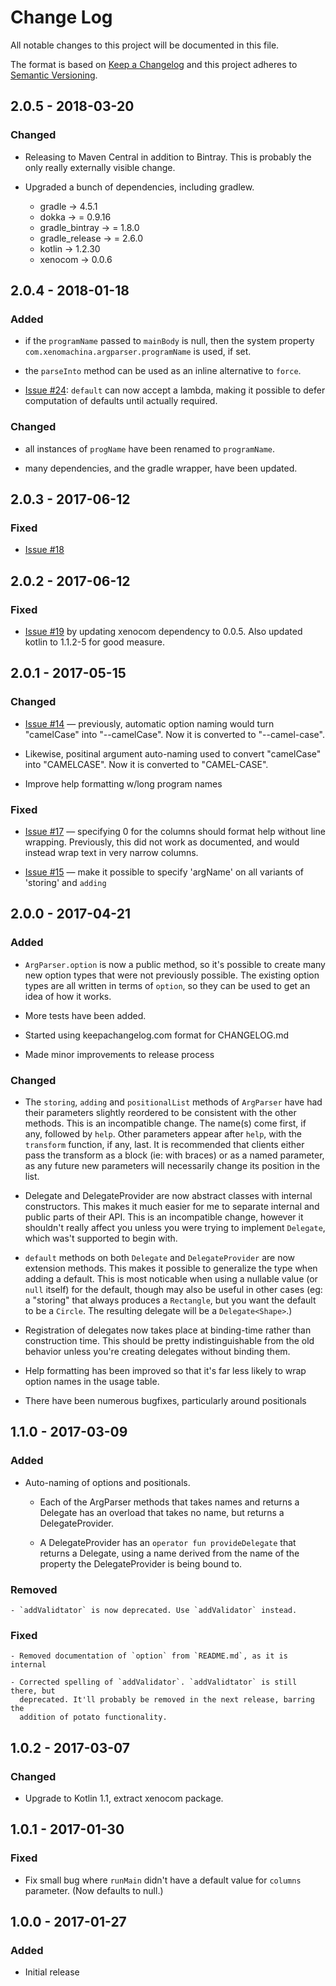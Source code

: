 # Change Log

All notable changes to this project will be documented in this file.

The format is based on [Keep a Changelog](http://keepachangelog.com/)
and this project adheres to [Semantic Versioning](http://semver.org/).

## 2.0.5 - 2018-03-20

### Changed

- Releasing to Maven Central in addition to Bintray. This is probably the only
  really externally visible change.

- Upgraded a bunch of dependencies, including gradlew.
    - gradle -> 4.5.1
    - dokka -> = 0.9.16
    - gradle_bintray -> = 1.8.0
    - gradle_release -> = 2.6.0
    - kotlin -> 1.2.30
    - xenocom -> 0.0.6

## 2.0.4 - 2018-01-18

### Added

- if the `programName` passed to `mainBody` is null, then the
  system property `com.xenomachina.argparser.programName` is used, if set.

- the `parseInto` method can be used as an inline alternative to `force`.

- [Issue #24](https://github.com/xenomachina/kotlin-argparser/issues/18):
 `default` can now accept a lambda, making it possible to defer computation of
  defaults until actually required.

### Changed

- all instances of `progName` have been renamed to `programName`.

- many dependencies, and the gradle wrapper, have been updated.

## 2.0.3 - 2017-06-12

### Fixed

- [Issue #18](https://github.com/xenomachina/kotlin-argparser/issues/18)

## 2.0.2 - 2017-06-12

### Fixed

- [Issue #19](https://github.com/xenomachina/kotlin-argparser/issues/19) by
  updating xenocom dependency to 0.0.5. Also updated kotlin to 1.1.2-5 for good
  measure.

## 2.0.1 - 2017-05-15

### Changed

- [Issue #14](https://github.com/xenomachina/kotlin-argparser/issues/14) —
  previously, automatic option naming would turn "camelCase" into
  "--camelCase". Now it is converted to "--camel-case".

- Likewise, positinal argument auto-naming used to convert "camelCase" into
  "CAMELCASE". Now it is converted to "CAMEL-CASE".

- Improve help formatting w/long program names

### Fixed

- [Issue #17](https://github.com/xenomachina/kotlin-argparser/issues/17) —
  specifying 0 for the columns should format help without line wrapping.
  Previously, this did not work as documented, and would instead wrap text in
  very narrow columns.

- [Issue #15](https://github.com/xenomachina/kotlin-argparser/issues/15)
  — make it possible to specify 'argName' on all variants of 'storing' and
  `adding`


## 2.0.0 - 2017-04-21

### Added

- `ArgParser.option` is now a public method, so it's possible to create many
  new option types that were not previously possible. The existing option types
  are all written in terms of `option`, so they can be used to get an idea of
  how it works.

- More tests have been added.

- Started using keepachangelog.com format for CHANGELOG.md

- Made minor improvements to release process

### Changed

- The `storing`, `adding` and `positionalList` methods of `ArgParser` have had
  their parameters slightly reordered to be consistent with the other methods.
  This is an incompatible change. The name(s) come first, if any, followed by
  `help`. Other parameters appear after `help`, with the `transform` function,
  if any, last. It is recommended that clients either pass the transform as a
  block (ie: with braces) or as a named parameter, as any future new parameters
  will necessarily change its position in the list.

- Delegate and DelegateProvider are now abstract classes with internal
  constructors. This makes it much easier for me to separate internal and
  public parts of their API. This is an incompatible change, however it
  shouldn't really affect you unless you were trying to implement `Delegate`,
  which was't supported to begin with.

- `default` methods on both `Delegate` and `DelegateProvider` are now extension
  methods.  This makes it possible to generalize the type when adding a
  default. This is most noticable when using a nullable value (or `null`
  itself) for the default, though may also be useful in other cases (eg: a
  "storing" that always produces a `Rectangle`, but you want the default to be
  a `Circle`.  The resulting delegate will be a `Delegate<Shape>`.)

- Registration of delegates now takes place at binding-time rather than
  construction time. This should be pretty indistinguishable from the old
  behavior unless you're creating delegates without binding them.

- Help formatting has been improved so that it's far less likely to wrap option
  names in the usage table.

- There have been numerous bugfixes, particularly around positionals


## 1.1.0 - 2017-03-09

### Added

- Auto-naming of options and positionals.
    - Each of the ArgParser methods that takes names and returns a Delegate<T> has
      an overload that takes no name, but returns a DelegateProvider<T>.

    - A DelegateProvider<T> has an `operator fun provideDelegate` that returns a
      Delegate<T>, using a name derived from the name of the property the
      DelegateProvider is being bound to.

### Removed

    - `addValidtator` is now deprecated. Use `addValidator` instead.

### Fixed

    - Removed documentation of `option` from `README.md`, as it is internal

    - Corrected spelling of `addValidator`. `addValidtator` is still there, but
      deprecated. It'll probably be removed in the next release, barring the
      addition of potato functionality.

## 1.0.2 - 2017-03-07

### Changed

  - Upgrade to Kotlin 1.1, extract xenocom package.

## 1.0.1 - 2017-01-30

### Fixed

  - Fix small bug where `runMain` didn't have a default value for `columns`
    parameter. (Now defaults to null.)

## 1.0.0 - 2017-01-27

### Added

  - Initial release
